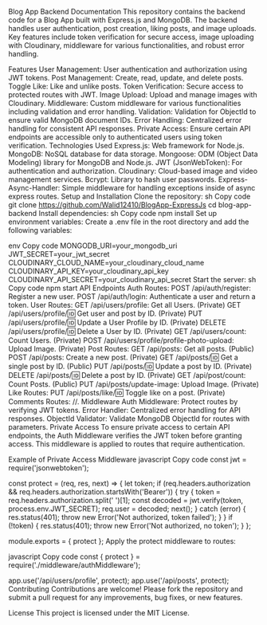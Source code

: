 Blog App Backend Documentation
This repository contains the backend code for a Blog App built with Express.js and MongoDB. The backend handles user authentication, post creation, liking posts, and image uploads. Key features include token verification for secure access, image uploading with Cloudinary, middleware for various functionalities, and robust error handling.

Features
User Management: User authentication and authorization using JWT tokens.
Post Management: Create, read, update, and delete posts.
Toggle Like: Like and unlike posts.
Token Verification: Secure access to protected routes with JWT.
Image Upload: Upload and manage images with Cloudinary.
Middleware: Custom middleware for various functionalities including validation and error handling.
Validation: Validation for ObjectId to ensure valid MongoDB document IDs.
Error Handling: Centralized error handling for consistent API responses.
Private Access: Ensure certain API endpoints are accessible only to authenticated users using token verification.
Technologies Used
Express.js: Web framework for Node.js.
MongoDB: NoSQL database for data storage.
Mongoose: ODM (Object Data Modeling) library for MongoDB and Node.js.
JWT (JsonWebToken): For authentication and authorization.
Cloudinary: Cloud-based image and video management services.
Bcrypt: Library to hash user passwords.
Express-Async-Handler: Simple middleware for handling exceptions inside of async express routes.
Setup and Installation
Clone the repository:
sh
Copy code
git clone https://github.com/Walid12410/BlogApp-ExpressJs
cd blog-app-backend
Install dependencies:
sh
Copy code
npm install
Set up environment variables:
Create a .env file in the root directory and add the following variables:

env
Copy code
MONGODB_URI=your_mongodb_uri
JWT_SECRET=your_jwt_secret
CLOUDINARY_CLOUD_NAME=your_cloudinary_cloud_name
CLOUDINARY_API_KEY=your_cloudinary_api_key
CLOUDINARY_API_SECRET=your_cloudinary_api_secret
Start the server:
sh
Copy code
npm start
API Endpoints
Auth Routes:
POST /api/auth/register: Register a new user.
POST /api/auth/login: Authenticate a user and return a token.
User Routes:
GET /api/users/profile: Get all Users. (Private)
GET /api/users/profile/:id: Get user and post by ID. (Private)
PUT /api/users/profile/:id: Update a User Profile by ID. (Private)
DELETE /api/users/profile/:id: Delete a User by ID. (Private)
GET /api/users/count: Count Users. (Private)
POST /api/users/profile/profile-photo-upload: Upload Image. (Private)
Post Routes:
GET /api/posts: Get all posts. (Public)
POST /api/posts: Create a new post. (Private)
GET /api/posts/:id: Get a single post by ID. (Public)
PUT /api/posts/:id: Update a post by ID. (Private)
DELETE /api/posts/:id: Delete a post by ID. (Private)
GET /api/post/count: Count Posts. (Public)
PUT /api/posts/update-image: Upload Image. (Private)
Like Routes:
PUT /api/posts/like/:id: Toggle like on a post. (Private)
Comments Routes:
//.
Middleware
Auth Middleware: Protect routes by verifying JWT tokens.
Error Handler: Centralized error handling for API responses.
ObjectId Validator: Validate MongoDB ObjectId for routes with parameters.
Private Access
To ensure private access to certain API endpoints, the Auth Middleware verifies the JWT token before granting access. This middleware is applied to routes that require authentication.

Example of Private Access Middleware
javascript
Copy code
const jwt = require('jsonwebtoken');

const protect = (req, res, next) => {
  let token;
  if (req.headers.authorization && req.headers.authorization.startsWith('Bearer')) {
    try {
      token = req.headers.authorization.split(' ')[1];
      const decoded = jwt.verify(token, process.env.JWT_SECRET);
      req.user = decoded;
      next();
    } catch (error) {
      res.status(401);
      throw new Error('Not authorized, token failed');
    }
  }
  if (!token) {
    res.status(401);
    throw new Error('Not authorized, no token');
  }
};

module.exports = { protect };
Apply the protect middleware to routes:

javascript
Copy code
const { protect } = require('./middleware/authMiddleware');

app.use('/api/users/profile', protect);
app.use('/api/posts', protect);
Contributing
Contributions are welcome! Please fork the repository and submit a pull request for any improvements, bug fixes, or new features.

License
This project is licensed under the MIT License.






